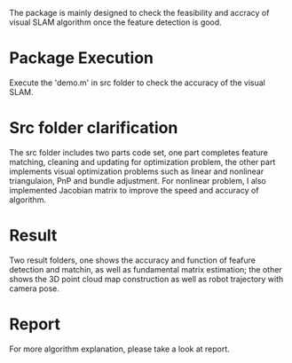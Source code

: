 The package is mainly designed to check the feasibility and accracy of visual SLAM algorithm once the feature detection is good.

# Package Execution
Execute the 'demo.m' in src folder to check the accuracy of the visual SLAM.

# Src folder clarification
The src folder includes two parts code set, one part completes feature matching, cleaning and updating for optimization problem, the other part implements visual optimization problems such as linear and nonlinear triangulaion, PnP and bundle adjustment. For nonlinear problem, I also implemented Jacobian matrix to improve the speed and accuracy of algorithm.

# Result
Two result folders, one shows the accuracy and function of feafure detection and matchin, as well as fundamental matrix estimation; the other shows the 3D point cloud map construction as well as robot trajectory with camera pose. 

# Report
For more algorithm explanation, please take a look at report.
